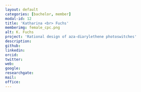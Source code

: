 ```yaml
---
layout: default
categories: [bachelor, member]
modal-id: 12
title: 'Katharina <br> Fuchs'
memberimg: female_cpc.png
alt: K. Fuchs
project: 'Rational design of aza-diarylethene photoswitches'
description:
github:
linkedin:
orcid:
twitter:
web:
google:
researchgate:
mail:
office:
---
```

